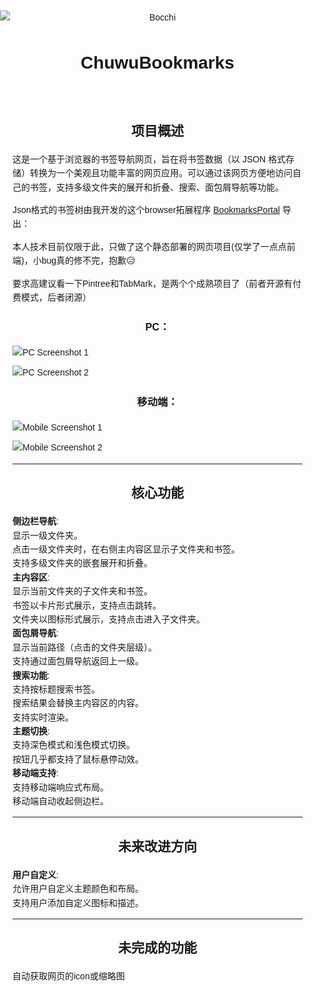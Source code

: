 <!DOCTYPE html>
<html lang="zh-CN">
<head>
    <meta charset="UTF-8">
    <meta name="viewport" content="width=device-width, initial-scale=1.0">
    <title>ChuwuBookmarks</title>
    <style>
        body {
            font-family: Arial, sans-serif;
            line-height: 1.6;
            margin: 0;
            padding: 0;
        }
        .center {
            text-align: center;
            margin-top: 20px;
        }
        .center img {
            max-width: 100%;
            height: auto;
        }
        .content {
            max-width: 800px;
            margin: 20px auto;
            padding: 20px;
        }
        h1, h2, h3 {
            text-align: center;
        }
        ul {
            list-style-type: none;
            padding: 0;
        }
        img {
            max-width: 100%;
            height: auto;
            display: block;
            margin: 10px 0;
        }
    </style>
</head>
<body>
    <div class="center">
        <img src="https://github.com/user-attachments/assets/6e42f062-8cf9-4332-8d86-38ae92864233" alt="Bocchi">
        <h1>ChuwuBookmarks</h1>
    </div>
    <div class="content">
        <h2>项目概述</h2>
        <p>这是一个基于浏览器的书签导航网页，旨在将书签数据（以 JSON 格式存储）转换为一个美观且功能丰富的网页应用。可以通过该网页方便地访问自己的书签，支持多级文件夹的展开和折叠、搜索、面包屑导航等功能。</p>
        <p>Json格式的书签树由我开发的这个browser拓展程序 <a href="https://github.com/HatsuChuwu/BookmarksPortal">BookmarksPortal</a> 导出：</p>
        <p>本人技术目前仅限于此，只做了这个静态部署的网页项目(仅学了一点点前端)，小bug真的修不完，抱歉😥</p>
        <p>要求高建议看一下Pintree和TabMark，是两个个成熟项目了（前者开源有付费模式，后者闭源）</p>
        <h3>PC：</h3>
        <img src="https://github.com/user-attachments/assets/1432c882-c63b-47f2-b9ca-db3199253dee" alt="PC Screenshot 1">
        <img src="https://github.com/user-attachments/assets/26f70f91-5ec9-4585-a94f-52c690f5f0bc" alt="PC Screenshot 2">
        <h3>移动端：</h3>
        <img src="https://github.com/user-attachments/assets/a8302f6e-0dca-49bc-80ee-8792ba725fca" alt="Mobile Screenshot 1">
        <img src="https://github.com/user-attachments/assets/7267e7e6-5ff6-423e-85ef-ac670c1d2f31" alt="Mobile Screenshot 2">
        <hr>
        <h2>核心功能</h2>
        <ul>
            <li>
                <strong>侧边栏导航</strong>:
                <ul>
                    <li>显示一级文件夹。</li>
                    <li>点击一级文件夹时，在右侧主内容区显示子文件夹和书签。</li>
                    <li>支持多级文件夹的嵌套展开和折叠。</li>
                </ul>
            </li>
            <li>
                <strong>主内容区</strong>:
                <ul>
                    <li>显示当前文件夹的子文件夹和书签。</li>
                    <li>书签以卡片形式展示，支持点击跳转。</li>
                    <li>文件夹以图标形式展示，支持点击进入子文件夹。</li>
                </ul>
            </li>
            <li>
                <strong>面包屑导航</strong>:
                <ul>
                    <li>显示当前路径（点击的文件夹层级）。</li>
                    <li>支持通过面包屑导航返回上一级。</li>
                </ul>
            </li>
            <li>
                <strong>搜索功能</strong>:
                <ul>
                    <li>支持按标题搜索书签。</li>
                    <li>搜索结果会替换主内容区的内容。</li>
                    <li>支持实时渲染。</li>
                </ul>
            </li>
            <li>
                <strong>主题切换</strong>:
                <ul>
                    <li>支持深色模式和浅色模式切换。</li>
                    <li>按钮几乎都支持了鼠标悬停动效。</li>
                </ul>
            </li>
            <li>
                <strong>移动端支持</strong>:
                <ul>
                    <li>支持移动端响应式布局。</li>
                    <li>移动端自动收起侧边栏。</li>
                </ul>
            </li>
        </ul>
        <hr>
        <h2>未来改进方向</h2>
        <ul>
            <li>
                <strong>用户自定义</strong>:
                <ul>
                    <li>允许用户自定义主题颜色和布局。</li>
                    <li>支持用户添加自定义图标和描述。</li>
                </ul>
            </li>
        </ul>
        <hr>
        <h2>未完成的功能</h2>
        <ul>
            <li>自动获取网页的icon或缩略图</li>
        </ul>
    </div>
</body>
</html>
